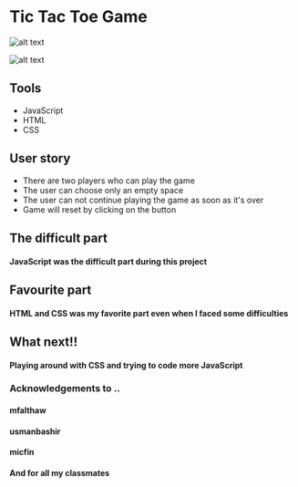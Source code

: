 # Tic Tac Toe Game

![alt text](https://f.top4top.net/p_1125nzpxv1.png)

![alt text](https://a.top4top.net/p_1125l27m31.png)

## Tools
- JavaScript
- HTML
- CSS

## User story
- There are two players who can play the game
- The user can choose only an empty space 
- The user can not continue playing the game as soon as it's over
- Game will reset by clicking on the button

## The difficult part
#### JavaScript was the difficult part during this project

## Favourite part
#### HTML and CSS was my favorite part even when I faced some difficulties

## What next!!
#### Playing around with CSS and trying to code more JavaScript

### Acknowledgements to ..
#### mfalthaw
#### usmanbashir
#### micfin
#### And for all my classmates 


